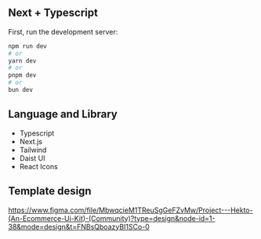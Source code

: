 ## Next + Typescript

First, run the development server:

```bash
npm run dev
# or
yarn dev
# or
pnpm dev
# or
bun dev
```

## Language and Library
- Typescript
- Next.js
- Tailwind
- Daist UI
- React Icons


## Template design
https://www.figma.com/file/MbwqcieM1TReuSgGeFZvMw/Project---Hekto-(An-Ecommerce-Ui-Kit)-(Community)?type=design&node-id=1-38&mode=design&t=FNBsQboazyBI1SCo-0
